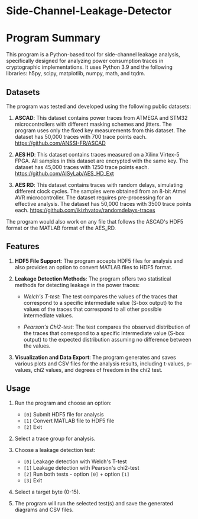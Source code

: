 # Side-Channel-Leakage-Detector

# Program Summary

This program is a Python-based tool for side-channel leakage analysis, specifically designed for analyzing power consumption traces in cryptographic implementations. It uses Python 3.9 and the following libraries: h5py, scipy, matplotlib, numpy, math, and tqdm.

## Datasets

The program was tested and developed using the following public datasets:

1. **ASCAD**: This dataset contains power traces from ATMEGA and STM32 microcontrollers with different masking schemes and jitters. The program uses only the fixed key measurements from this dataset. The dataset has 50,000 traces with 700 trace points each. https://github.com/ANSSI-FR/ASCAD

2. **AES HD**: This dataset contains traces measured on a Xilinx Virtex-5 FPGA. All samples in this dataset are encrypted with the same key. The dataset has 45,000 traces with 1250 trace points each. https://github.com/AISyLab/AES_HD_Ext

3. **AES RD**: This dataset contains traces with random delays, simulating different clock cycles. The samples were obtained from an 8-bit Atmel AVR microcontroller. The dataset requires pre-processing for an effective analysis. The dataset has 50,000 traces with 3500 trace points each. https://github.com/ikizhvatov/randomdelays-traces

The program would also work on any file that follows the ASCAD's HDF5 format or the MATLAB format of the AES_RD.

## Features

1. **HDF5 File Support**: The program accepts HDF5 files for analysis and also provides an option to convert MATLAB files to HDF5 format.

2. **Leakage Detection Methods**: The program offers two statistical methods for detecting leakage in the power traces:

   - *Welch's T-test*: The test compares the values of the traces that correspond to a specific intermediate value (S-box output) to the values of the traces that correspond to all other possible intermediate values.
   
   - *Pearson's Chi2-test*: The test compares the observed distribution of the traces that correspond to a specific intermediate value (S-box output) to the expected distribution assuming no difference between the values.

3. **Visualization and Data Export**: The program generates and saves various plots and CSV files for the analysis results, including t-values, p-values, chi2 values, and degrees of freedom in the chi2 test.

## Usage

1. Run the program and choose an option:
   - `[0]` Submit HDF5 file for analysis
   - `[1]` Convert MATLAB file to HDF5 file
   - `[2]` Exit

2. Select a trace group for analysis.

3. Choose a leakage detection test:
   - `[0]` Leakage detection with Welch's T-test
   - `[1]` Leakage detection with Pearson's chi2-test
   - `[2]` Run both tests - option `[0]` + option `[1]`
   - `[3]` Exit

4. Select a target byte (0-15).

5. The program will run the selected test(s) and save the generated diagrams and CSV files.
